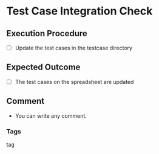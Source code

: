 # Test Case Integration Check
## Execution Procedure
- [ ] Update the test cases in the testcase directory

## Expected Outcome
- [ ] The test cases on the spreadsheet are updated

## Comment
- You can write any comment.

### Tags
tag

